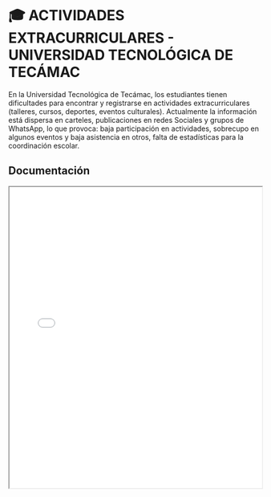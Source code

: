# 🎓 ACTIVIDADES EXTRACURRICULARES - UNIVERSIDAD TECNOLÓGICA DE TECÁMAC

En la Universidad Tecnológica de Tecámac, los estudiantes tienen dificultades para encontrar y registrarse en actividades extracurriculares (talleres, cursos, deportes, eventos culturales). 
Actualmente la información está dispersa en carteles, publicaciones en redes Sociales y grupos de WhatsApp, lo que provoca: baja participación en actividades, sobrecupo en algunos eventos y baja asistencia en otros, falta de estadísticas para la coordinación escolar.


## Documentación

<iframe src="docs/Doc_proyecto.pdf" width="100%" height="600px"></iframe>
